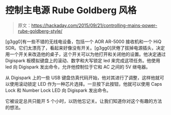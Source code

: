 # 控制主电源 Rube Goldberg 风格

> 原文：<https://hackaday.com/2015/09/21/controlling-mains-power-rube-goldberg-style/>

[g3gg0]有一些不错的无线电设备，包括一个 AOR AR-5000 接收机和一个 HiQ SDR。它们太漂亮了，看起来好像没有开关。[g3gg0]厌倦了拔掉电源插头，决定用一个开关来改造他的桌子，这个开关可以为他打开和关闭他的设置。他决定通过 Digispark 板模拟键盘上的滚动、数字和大写锁定 led 来完成这项任务。他使用 led 向 Digispark 发出命令，允许他控制位于它和 AC 之间的 5V 继电器。

从 Digispark 上的一些 USB 键盘仿真代码开始，他对其进行了调整，这样他就可以使用滚动锁定 LED 作为一种芯片选择。一旦按下此按钮，他就可以使用 Caps Lock 和 Number Lock LED 向 Digispark 发出命令。

它被设定总共只能开 5 个小时，以防他忘记关。让我们知道你对这个有趣的方法的想法。
